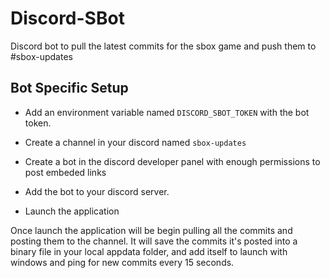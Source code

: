 # Discord-SBot
Discord bot to pull the latest commits for the sbox game and push them to #sbox-updates

## Bot Specific Setup
- Add an environment variable named `DISCORD_SBOT_TOKEN` with the bot token.

- Create a channel in your discord named `sbox-updates`

- Create a bot in the discord developer panel with enough permissions to post embeded links

- Add the bot to your discord server.

- Launch the application

Once launch the application will be begin pulling all the commits and posting them to the channel. It will save the commits it's posted into a binary file in your local appdata folder,
and add itself to launch with windows and ping for new commits every 15 seconds.
